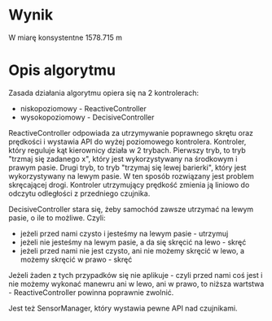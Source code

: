# Wynik

W miarę konsystentne 1578.715 m

# Opis algorytmu

Zasada działania algorytmu opiera się na 2 kontrolerach:

* niskopoziomowy - ReactiveController
* wysokopoziomowy - DecisiveController

ReactiveController odpowiada za utrzymywanie poprawnego skrętu oraz prędkości 
i wystawia API do wyżej poziomowego kontrolera.
Kontroler, który reguluje kąt kierownicy działa w 2 trybach.
Pierwszy tryb, to tryb "trzmaj się zadanego x", który jest wykorzystywany
na środkowym i prawym pasie. Drugi tryb, to tryb "trzymaj się lewej barierki",
który jest wykorzystywany na lewym pasie. W ten sposób rozwiązany jest
problem skręcającej drogi.
Kontroler utrzymujący prędkość zmienia ją liniowo do odczytu odległości z przedniego czujnika.

DecisiveController stara się, żeby samochód zawsze utrzymać na lewym pasie,
o ile to możliwe. Czyli:
* jeżeli przed nami czysto i jesteśmy na lewym pasie - utrzymuj
* jeżeli nie jesteśmy na lewym pasie, a da się skręcić na lewo - skręć
* jeżeli przed nami nie jest czysto, ani nie możemy skręcić w lewo, a możemy skręcić w prawo - skręć

Jeżeli żaden z tych przypadków się nie aplikuje - czyli przed nami coś jest i
nie możemy wykonać manewru ani w lewo, ani w prawo,
to niższa wartstwa - ReactiveController powinna poprawnie zwolnić.

Jest też SensorManager, który wystawia pewne API nad czujnikami.

